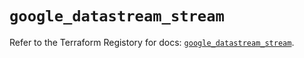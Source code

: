 # `google_datastream_stream`

Refer to the Terraform Registory for docs: [`google_datastream_stream`](https://registry.terraform.io/providers/hashicorp/google/4.72.0/docs/resources/datastream_stream).

